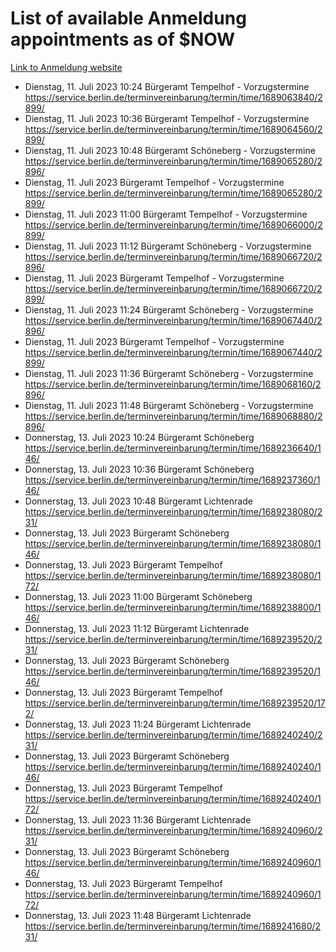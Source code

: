 # List of available Anmeldung appointments as of $NOW
[Link to Anmeldung website](https://service.berlin.de/terminvereinbarung/termin/tag.php?termin=1&anliegen[]=120686&dienstleisterlist=122210,122217,327316,122219,327312,122227,327314,122231,327346,122243,327348,122254,122252,329742,122260,329745,122262,329748,122271,327278,122273,327274,122277,327276,330436,122280,327294,122282,327290,122284,327292,122291,327270,122285,327266,122286,327264,122296,327268,150230,329760,122297,327286,122294,327284,122312,329763,122314,329775,122304,327330,122311,327334,122309,327332,317869,122281,327352,122279,329772,122283,122276,327324,122274,327326,122267,329766,122246,327318,122251,327320,122257,327322,122208,327298,122226,327300&herkunft=http%3A%2F%2Fservice.berlin.de%2Fdienstleistung%2F120686%2F)
- Dienstag, 11. Juli 2023 10:24 Bürgeramt Tempelhof - Vorzugstermine https://service.berlin.de/terminvereinbarung/termin/time/1689063840/2899/
- Dienstag, 11. Juli 2023 10:36 Bürgeramt Tempelhof - Vorzugstermine https://service.berlin.de/terminvereinbarung/termin/time/1689064560/2899/
- Dienstag, 11. Juli 2023 10:48 Bürgeramt Schöneberg - Vorzugstermine https://service.berlin.de/terminvereinbarung/termin/time/1689065280/2896/
- Dienstag, 11. Juli 2023  Bürgeramt Tempelhof - Vorzugstermine https://service.berlin.de/terminvereinbarung/termin/time/1689065280/2899/
- Dienstag, 11. Juli 2023 11:00 Bürgeramt Tempelhof - Vorzugstermine https://service.berlin.de/terminvereinbarung/termin/time/1689066000/2899/
- Dienstag, 11. Juli 2023 11:12 Bürgeramt Schöneberg - Vorzugstermine https://service.berlin.de/terminvereinbarung/termin/time/1689066720/2896/
- Dienstag, 11. Juli 2023  Bürgeramt Tempelhof - Vorzugstermine https://service.berlin.de/terminvereinbarung/termin/time/1689066720/2899/
- Dienstag, 11. Juli 2023 11:24 Bürgeramt Schöneberg - Vorzugstermine https://service.berlin.de/terminvereinbarung/termin/time/1689067440/2896/
- Dienstag, 11. Juli 2023  Bürgeramt Tempelhof - Vorzugstermine https://service.berlin.de/terminvereinbarung/termin/time/1689067440/2899/
- Dienstag, 11. Juli 2023 11:36 Bürgeramt Schöneberg - Vorzugstermine https://service.berlin.de/terminvereinbarung/termin/time/1689068160/2896/
- Dienstag, 11. Juli 2023 11:48 Bürgeramt Schöneberg - Vorzugstermine https://service.berlin.de/terminvereinbarung/termin/time/1689068880/2896/
- Donnerstag, 13. Juli 2023 10:24 Bürgeramt Schöneberg https://service.berlin.de/terminvereinbarung/termin/time/1689236640/146/
- Donnerstag, 13. Juli 2023 10:36 Bürgeramt Schöneberg https://service.berlin.de/terminvereinbarung/termin/time/1689237360/146/
- Donnerstag, 13. Juli 2023 10:48 Bürgeramt Lichtenrade https://service.berlin.de/terminvereinbarung/termin/time/1689238080/231/
- Donnerstag, 13. Juli 2023  Bürgeramt Schöneberg https://service.berlin.de/terminvereinbarung/termin/time/1689238080/146/
- Donnerstag, 13. Juli 2023  Bürgeramt Tempelhof https://service.berlin.de/terminvereinbarung/termin/time/1689238080/172/
- Donnerstag, 13. Juli 2023 11:00 Bürgeramt Schöneberg https://service.berlin.de/terminvereinbarung/termin/time/1689238800/146/
- Donnerstag, 13. Juli 2023 11:12 Bürgeramt Lichtenrade https://service.berlin.de/terminvereinbarung/termin/time/1689239520/231/
- Donnerstag, 13. Juli 2023  Bürgeramt Schöneberg https://service.berlin.de/terminvereinbarung/termin/time/1689239520/146/
- Donnerstag, 13. Juli 2023  Bürgeramt Tempelhof https://service.berlin.de/terminvereinbarung/termin/time/1689239520/172/
- Donnerstag, 13. Juli 2023 11:24 Bürgeramt Lichtenrade https://service.berlin.de/terminvereinbarung/termin/time/1689240240/231/
- Donnerstag, 13. Juli 2023  Bürgeramt Schöneberg https://service.berlin.de/terminvereinbarung/termin/time/1689240240/146/
- Donnerstag, 13. Juli 2023  Bürgeramt Tempelhof https://service.berlin.de/terminvereinbarung/termin/time/1689240240/172/
- Donnerstag, 13. Juli 2023 11:36 Bürgeramt Lichtenrade https://service.berlin.de/terminvereinbarung/termin/time/1689240960/231/
- Donnerstag, 13. Juli 2023  Bürgeramt Schöneberg https://service.berlin.de/terminvereinbarung/termin/time/1689240960/146/
- Donnerstag, 13. Juli 2023  Bürgeramt Tempelhof https://service.berlin.de/terminvereinbarung/termin/time/1689240960/172/
- Donnerstag, 13. Juli 2023 11:48 Bürgeramt Lichtenrade https://service.berlin.de/terminvereinbarung/termin/time/1689241680/231/

